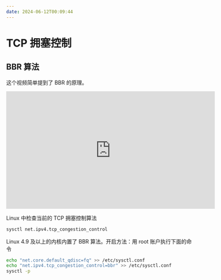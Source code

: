 ```yaml
---
date: 2024-06-12T00:09:44
---
```


# TCP 拥塞控制

## BBR 算法

这个视频简单提到了 BBR 的原理。

<div class="responsive-video-container">
    <iframe width="560" height="315" src="https://www.youtube.com/embed/Azj8-1rdF-o?si=NvNuThLlf3UZyhJz" title="YouTube video player" frameborder="0" allow="accelerometer; autoplay; clipboard-write; encrypted-media; gyroscope; picture-in-picture; web-share" referrerpolicy="strict-origin-when-cross-origin" allowfullscreen></iframe>
</div>

Linux 中检查当前的 TCP 拥塞控制算法

``` bash
sysctl net.ipv4.tcp_congestion_control
```

Linux 4.9 及以上的内核内置了 BBR 算法。开启方法：用 root 账户执行下面的命令

``` bash
echo "net.core.default_qdisc=fq" >> /etc/sysctl.conf
echo "net.ipv4.tcp_congestion_control=bbr" >> /etc/sysctl.conf
sysctl -p
```
